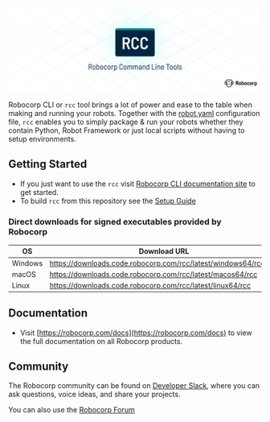 ![Robocorp CLI (RCC)](/docs/title.png)

Robocorp CLI or `rcc` tool brings a lot of power and ease to the table when making and running your robots. Together with the [robot.yaml](https://robocorp.com/docs/setup/robot-yaml-format) configuration file, `rcc` enables you to simply package & run your robots whether they contain Python, Robot Framework or just local scripts without having to setup environments.


## Getting Started

* If you just want to use the `rcc` visit [Robocorp CLI documentation site](https://robocorp.com/docs/product-manuals/robocorp-cli) to get started.
* To build `rcc` from this repository see the [Setup Guide](/docs/BUILD.md)

### Direct downloads for signed executables provided by Robocorp

| OS      | Download URL                                                     |
| ------- | ---------------------------------------------------------------- |
| Windows | https://downloads.code.robocorp.com/rcc/latest/windows64/rcc.exe |
| macOS   | https://downloads.code.robocorp.com/rcc/latest/macos64/rcc       |
| Linux   | https://downloads.code.robocorp.com/rcc/latest/linux64/rcc       |

## Documentation

* Visit [https://robocorp.com/docs](https://robocorp.com/docs) to view the full documentation on all Robocorp products.

## Community

The Robocorp community can be found on [Developer Slack](https://robocorp-developers.slack.com), where you can ask questions, voice ideas, and share your projects.

You can also use the [Robocorp Forum](https://forum.robocorp.com)

